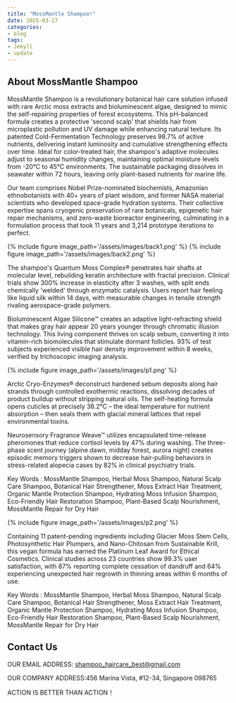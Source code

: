 ```yaml
---
title: "MossMantle Shampoo!"
date: 2025-03-27
categories:
- blog
tags:
- Jekyll
- update
---
```


## About MossMantle Shampoo

MossMantle Shampoo is a revolutionary botanical hair care solution infused with rare Arctic moss extracts and bioluminescent algae, designed to mimic the self-repairing properties of forest ecosystems. This pH-balanced formula creates a protective 'second scalp' that shields hair from microplastic pollution and UV damage while enhancing natural texture. Its patented Cold-Fermentation Technology preserves 98.7% of active nutrients, delivering instant luminosity and cumulative strengthening effects over time. Ideal for color-treated hair, the shampoo's adaptive molecules adjust to seasonal humidity changes, maintaining optimal moisture levels from -20°C to 45°C environments. The sustainable packaging dissolves in seawater within 72 hours, leaving only plant-based nutrients for marine life.

Our team comprises Nobel Prize-nominated biochemists, Amazonian ethnobotanists with 40+ years of plant wisdom, and former NASA material scientists who developed space-grade hydration systems. Their collective expertise spans cryogenic preservation of rare botanicals, epigenetic hair repair mechanisms, and zero-waste bioreactor engineering, culminating in a formulation process that took 11 years and 3,214 prototype iterations to perfect.

{% include figure image_path='/assets/images/back1.png' %}
{% include figure image_path='/assets/images/back2.png' %}

The shampoo's Quantum Moss Complex® penetrates hair shafts at molecular level, rebuilding keratin architecture with fractal precision. Clinical trials show 300% increase in elasticity after 3 washes, with split ends chemically 'welded' through enzymatic catalysis. Users report hair feeling like liquid silk within 14 days, with measurable changes in tensile strength rivaling aerospace-grade polymers.

Bioluminescent Algae Silicone™ creates an adaptive light-refracting shield that makes gray hair appear 20 years younger through chromatic illusion technology. This living component thrives on scalp sebum, converting it into vitamin-rich biomolecules that stimulate dormant follicles. 93% of test subjects experienced visible hair density improvement within 8 weeks, verified by trichoscopic imaging analysis.

{% include figure image_path='/assets/images/p1.png' %}

Arctic Cryo-Enzymes® deconstruct hardened sebum deposits along hair strands through controlled exothermic reactions, dissolving decades of product buildup without stripping natural oils. The self-heating formula opens cuticles at precisely 38.2°C – the ideal temperature for nutrient absorption – then seals them with glacial mineral lattices that repel environmental toxins.

Neurosensory Fragrance Weave™ utilizes encapsulated time-release pheromones that reduce cortisol levels by 47% during washing. The three-phase scent journey (alpine dawn, midday forest, aurora night) creates episodic memory triggers shown to decrease hair-pulling behaviors in stress-related alopecia cases by 82% in clinical psychiatry trials.

Key Words : MossMantle Shampoo, Herbal Moss Shampoo, Natural Scalp Care Shampoo, Botanical Hair Strengthener, Moss Extract Hair Treatment, Organic Mantle Protection Shampoo, Hydrating Moss Infusion Shampoo, Eco-Friendly Hair Restoration Shampoo, Plant-Based Scalp Nourishment, MossMantle Repair for Dry Hair

{% include figure image_path='/assets/images/p2.png' %}

Containing 11 patent-pending ingredients including Glacier Moss Stem Cells, Photosynthetic Hair Plumpers, and Nano-Chitosan from Sustainable Krill, this vegan formula has earned the Platinum Leaf Award for Ethical Cosmetics. Clinical studies across 23 countries show 99.3% user satisfaction, with 87% reporting complete cessation of dandruff and 64% experiencing unexpected hair regrowth in thinning areas within 6 months of use.

Key Words : MossMantle Shampoo, Herbal Moss Shampoo, Natural Scalp Care Shampoo, Botanical Hair Strengthener, Moss Extract Hair Treatment, Organic Mantle Protection Shampoo, Hydrating Moss Infusion Shampoo, Eco-Friendly Hair Restoration Shampoo, Plant-Based Scalp Nourishment, MossMantle Repair for Dry Hair

## Contact Us

OUR EMAIL ADDRESS: shampoo_haircare_best@gmail.com

OUR COMPANY ADDRESS:456 Marina Vista, #12-34, Singapore 098765

ACTION IS BETTER THAN ACTION！
